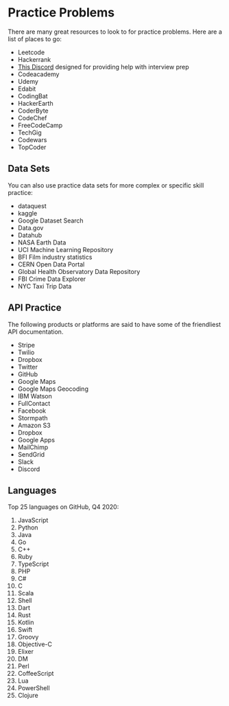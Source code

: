 # Practice Problems

There are many great resources to look to for practice problems. Here are a list of places to go:

- Leetcode
- Hackerrank
- [This Discord](https://discord.gg/bNUmM3qCAp) designed for providing help with interview prep
- Codeacademy
- Udemy
- Edabit
- CodingBat
- HackerEarth
- CoderByte
- CodeChef
- FreeCodeCamp
- TechGig
- Codewars
- TopCoder

## Data Sets
You can also use practice data sets for more complex or specific skill practice:
- dataquest
- kaggle
- Google Dataset Search
- Data.gov
- Datahub
- NASA Earth Data
- UCI Machine Learning Repository
- BFI Film industry statistics
- CERN Open Data Portal
- Global Health Observatory Data Repository
- FBI Crime Data Explorer
- NYC Taxi Trip Data


## API Practice
The following products or platforms are said to have some of the friendliest API documentation.
- Stripe
- Twilio
- Dropbox
- Twitter
- GitHub
- Google Maps
- Google Maps Geocoding
- IBM Watson
- FullContact
- Facebook
- Stormpath
- Amazon S3
- Dropbox
- Google Apps
- MailChimp
- SendGrid
- Slack
- Discord


## Languages
Top 25 languages on GitHub, Q4 2020:
1. JavaScript
2. Python
3. Java
4. Go
5. C++
6. Ruby
7. TypeScript
8. PHP
9. C#
10. C
11. Scala
12. Shell
13. Dart
14. Rust
15. Kotlin
16. Swift
17. Groovy
18. Objective-C
19. Elixer
20. DM
21. Perl
22. CoffeeScript
23. Lua
24. PowerShell
25. Clojure
